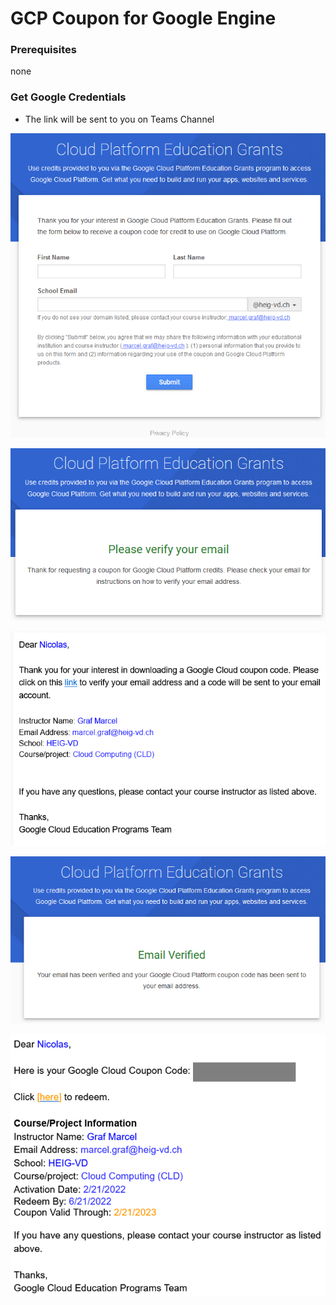 # GCP Coupon for Google Engine

### Prerequisites

none

### Get Google Credentials

* The link will be sent to you on Teams Channel

![Request](<../../../../../.gitbook/assets/image (7).png>)

![](<../../../../../.gitbook/assets/image (1) (1) (1).png>)

![Email to confirm the register](<../../../../../.gitbook/assets/image (8).png>)

![Confirmation](<../../../../../.gitbook/assets/image (12).png>)

![Coupon received by email](<../../../../../.gitbook/assets/image (17).png>)
